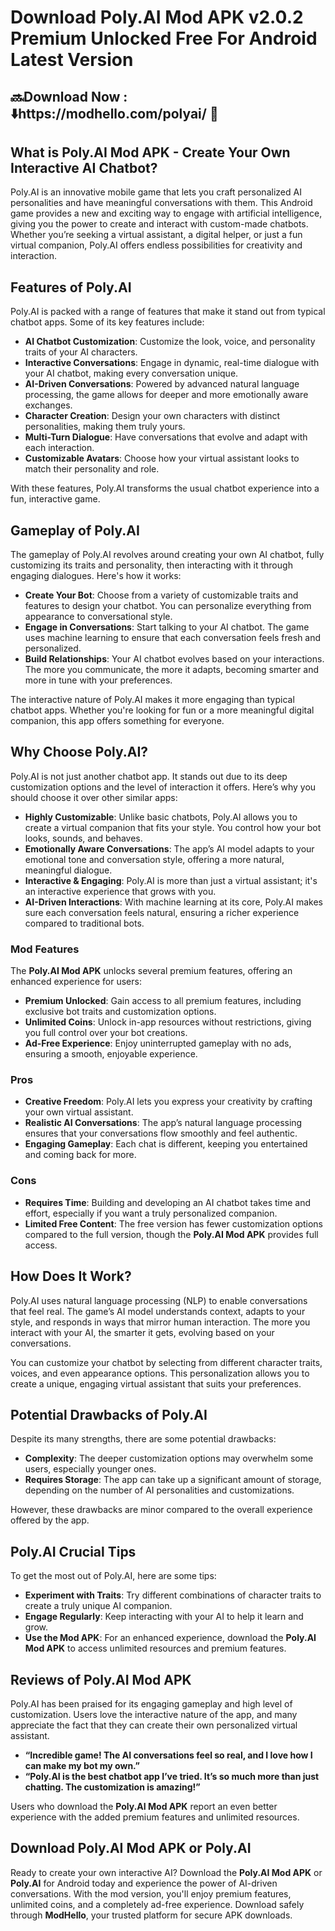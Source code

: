 # Download Poly.AI Mod APK v2.0.2 Premium Unlocked Free For Android Latest Version


## 🔜Download Now : ⬇️https://modhello.com/polyai/ 📲
## What is Poly.AI Mod APK - Create Your Own Interactive AI Chatbot?

Poly.AI is an innovative mobile game that lets you craft personalized AI personalities and have meaningful conversations with them. This Android game provides a new and exciting way to engage with artificial intelligence, giving you the power to create and interact with custom-made chatbots. Whether you’re seeking a virtual assistant, a digital helper, or just a fun virtual companion, Poly.AI offers endless possibilities for creativity and interaction. 

## Features of Poly.AI

Poly.AI is packed with a range of features that make it stand out from typical chatbot apps. Some of its key features include:

- **AI Chatbot Customization**: Customize the look, voice, and personality traits of your AI characters.
- **Interactive Conversations**: Engage in dynamic, real-time dialogue with your AI chatbot, making every conversation unique.
- **AI-Driven Conversations**: Powered by advanced natural language processing, the game allows for deeper and more emotionally aware exchanges.
- **Character Creation**: Design your own characters with distinct personalities, making them truly yours.
- **Multi-Turn Dialogue**: Have conversations that evolve and adapt with each interaction.
- **Customizable Avatars**: Choose how your virtual assistant looks to match their personality and role.

With these features, Poly.AI transforms the usual chatbot experience into a fun, interactive game. 

## Gameplay of Poly.AI

The gameplay of Poly.AI revolves around creating your own AI chatbot, fully customizing its traits and personality, then interacting with it through engaging dialogues. Here's how it works:

- **Create Your Bot**: Choose from a variety of customizable traits and features to design your chatbot. You can personalize everything from appearance to conversational style.
- **Engage in Conversations**: Start talking to your AI chatbot. The game uses machine learning to ensure that each conversation feels fresh and personalized.
- **Build Relationships**: Your AI chatbot evolves based on your interactions. The more you communicate, the more it adapts, becoming smarter and more in tune with your preferences.

The interactive nature of Poly.AI makes it more engaging than typical chatbot apps. Whether you're looking for fun or a more meaningful digital companion, this app offers something for everyone.

## Why Choose Poly.AI?

Poly.AI is not just another chatbot app. It stands out due to its deep customization options and the level of interaction it offers. Here’s why you should choose it over other similar apps:

- **Highly Customizable**: Unlike basic chatbots, Poly.AI allows you to create a virtual companion that fits your style. You control how your bot looks, sounds, and behaves.
- **Emotionally Aware Conversations**: The app’s AI model adapts to your emotional tone and conversation style, offering a more natural, meaningful dialogue.
- **Interactive & Engaging**: Poly.AI is more than just a virtual assistant; it's an interactive experience that grows with you.
- **AI-Driven Interactions**: With machine learning at its core, Poly.AI makes sure each conversation feels natural, ensuring a richer experience compared to traditional bots.

### Mod Features
The **Poly.AI Mod APK** unlocks several premium features, offering an enhanced experience for users:

- **Premium Unlocked**: Gain access to all premium features, including exclusive bot traits and customization options.
- **Unlimited Coins**: Unlock in-app resources without restrictions, giving you full control over your bot creations.
- **Ad-Free Experience**: Enjoy uninterrupted gameplay with no ads, ensuring a smooth, enjoyable experience.

### Pros
- **Creative Freedom**: Poly.AI lets you express your creativity by crafting your own virtual assistant.
- **Realistic AI Conversations**: The app’s natural language processing ensures that your conversations flow smoothly and feel authentic.
- **Engaging Gameplay**: Each chat is different, keeping you entertained and coming back for more.

### Cons
- **Requires Time**: Building and developing an AI chatbot takes time and effort, especially if you want a truly personalized companion.
- **Limited Free Content**: The free version has fewer customization options compared to the full version, though the **Poly.AI Mod APK** provides full access.

## How Does It Work?

Poly.AI uses natural language processing (NLP) to enable conversations that feel real. The game’s AI model understands context, adapts to your style, and responds in ways that mirror human interaction. The more you interact with your AI, the smarter it gets, evolving based on your conversations.

You can customize your chatbot by selecting from different character traits, voices, and even appearance options. This personalization allows you to create a unique, engaging virtual assistant that suits your preferences.

## Potential Drawbacks of Poly.AI

Despite its many strengths, there are some potential drawbacks:

- **Complexity**: The deeper customization options may overwhelm some users, especially younger ones.
- **Requires Storage**: The app can take up a significant amount of storage, depending on the number of AI personalities and customizations.

However, these drawbacks are minor compared to the overall experience offered by the app.

## Poly.AI Crucial Tips

To get the most out of Poly.AI, here are some tips:

- **Experiment with Traits**: Try different combinations of character traits to create a truly unique AI companion.
- **Engage Regularly**: Keep interacting with your AI to help it learn and grow.
- **Use the Mod APK**: For an enhanced experience, download the **Poly.AI Mod APK** to access unlimited resources and premium features.

## Reviews of Poly.AI Mod APK

Poly.AI has been praised for its engaging gameplay and high level of customization. Users love the interactive nature of the app, and many appreciate the fact that they can create their own personalized virtual assistant.

- **“Incredible game! The AI conversations feel so real, and I love how I can make my bot my own.”**
- **“Poly.AI is the best chatbot app I’ve tried. It’s so much more than just chatting. The customization is amazing!”**

Users who download the **Poly.AI Mod APK** report an even better experience with the added premium features and unlimited resources.

## Download Poly.AI Mod APK or Poly.AI

Ready to create your own interactive AI? Download the **Poly.AI Mod APK** or **Poly.AI** for Android today and experience the power of AI-driven conversations. With the mod version, you'll enjoy premium features, unlimited coins, and a completely ad-free experience. Download safely through **ModHello**, your trusted platform for secure APK downloads.
